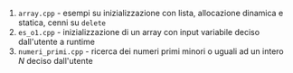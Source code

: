 1. ```array.cpp``` - esempi su inizializzazione con lista, allocazione dinamica e statica, cenni su `delete`
2. ```es_o1.cpp``` - inizializzazione di un array con input variabile deciso dall'utente a runtime
3. ```numeri_primi.cpp``` - ricerca dei numeri primi minori o uguali ad un intero $N$ deciso dall'utente
